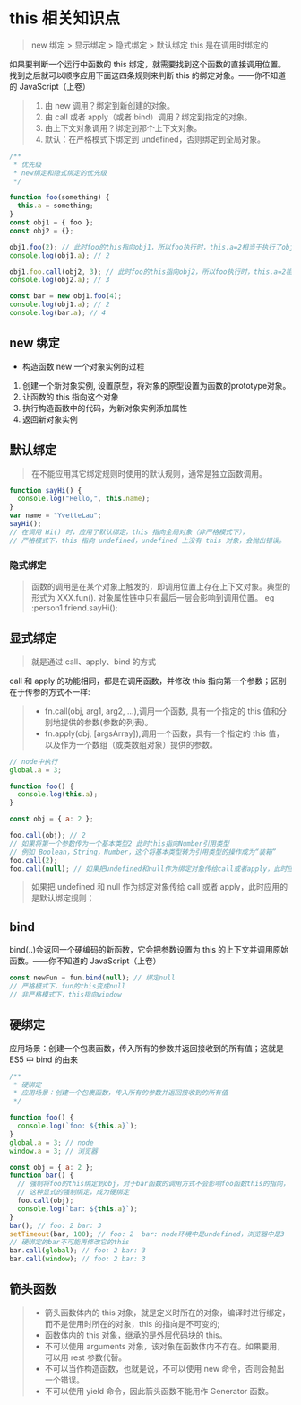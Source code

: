 # this 相关知识点

> new 绑定 > 显示绑定 > 隐式绑定 > 默认绑定
> this 是在调用时绑定的

如果要判断一个运行中函数的 this 绑定，就需要找到这个函数的直接调用位置。找到之后就可以顺序应用下面这四条规则来判断 this 的绑定对象。——你不知道的 JavaScript（上卷）

> 1. 由 new 调用？绑定到新创建的对象。
> 2. 由 call 或者 apply（或者 bind）调用？绑定到指定的对象。
> 3. 由上下文对象调用？绑定到那个上下文对象。
> 4. 默认：在严格模式下绑定到 undefined，否则绑定到全局对象。

```javascript
/**
 * 优先级
 * new绑定和隐式绑定的优先级
 */

function foo(something) {
  this.a = something;
}
const obj1 = { foo };
const obj2 = {};

obj1.foo(2); // 此时foo的this指向obj1，所以foo执行时，this.a=2相当于执行了obj1.a=2
console.log(obj1.a); // 2

obj1.foo.call(obj2, 3); // 此时foo的this指向obj2，所以foo执行时，this.a=2相当于执行了obj1.a=2
console.log(obj2.a); // 3

const bar = new obj1.foo(4);
console.log(obj1.a); // 2
console.log(bar.a); // 4
```

## new 绑定

- 构造函数 new 一个对象实例的过程

1. 创建一个新对象实例, 设置原型，将对象的原型设置为函数的prototype对象。
2. 让函数的 this 指向这个对象
3. 执行构造函数中的代码，为新对象实例添加属性
4. 返回新对象实例

## 默认绑定

> 在不能应用其它绑定规则时使用的默认规则，通常是独立函数调用。

```javascript
function sayHi() {
  console.log("Hello,", this.name);
}
var name = "YvetteLau";
sayHi();
// 在调用 Hi() 时，应用了默认绑定，this 指向全局对象（非严格模式下），
// 严格模式下，this 指向 undefined，undefined 上没有 this 对象，会抛出错误。
```

### 隐式绑定

> 函数的调用是在某个对象上触发的，即调用位置上存在上下文对象。典型的形式为 XXX.fun().
> 对象属性链中只有最后一层会影响到调用位置。
> eg :person1.friend.sayHi();

## 显式绑定

> 就是通过 call、apply、bind 的方式

call 和 apply 的功能相同，都是在调用函数，并修改 this 指向第一个参数；区别在于传参的方式不一样:

> - fn.call(obj, arg1, arg2, ...),调用一个函数, 具有一个指定的 this 值和分别地提供的参数(参数的列表)。
> - fn.apply(obj, [argsArray]),调用一个函数，具有一个指定的 this 值，以及作为一个数组（或类数组对象）提供的参数。

```javascript
// node中执行
global.a = 3;

function foo() {
  console.log(this.a);
}

const obj = { a: 2 };

foo.call(obj); // 2
// 如果将第一个参数传为一个基本类型2 此时this指向Number引用类型
// 例如 Boolean，String，Number，这个将基本类型转为引用类型的操作成为“装箱”
foo.call(2);
foo.call(null); // 如果把undefined和null作为绑定对象传给call或者apply，此时应用的是默认绑定规则
```

> 如果把 undefined 和 null 作为绑定对象传给 call 或者 apply，此时应用的是默认绑定规则；

## bind

bind(..)会返回一个硬编码的新函数，它会把参数设置为 this 的上下文并调用原始函数。——你不知道的 JavaScript（上卷）

```js
const newFun = fun.bind(null); // 绑定null
// 严格模式下，fun的this变成null
// 非严格模式下，this指向window
```

## 硬绑定

应用场景：创建一个包裹函数，传入所有的参数并返回接收到的所有值；这就是 ES5 中 bind 的由来

```javascript
/**
 * 硬绑定
 * 应用场景：创建一个包裹函数，传入所有的参数并返回接收到的所有值
 */

function foo() {
  console.log(`foo: ${this.a}`);
}
global.a = 3; // node
window.a = 3; // 浏览器

const obj = { a: 2 };
function bar() {
  // 强制将foo的this绑定到obj，对于bar函数的调用方式不会影响foo函数this的指向，
  // 这种显式的强制绑定，成为硬绑定
  foo.call(obj);
  console.log(`bar: ${this.a}`);
}
bar(); // foo: 2 bar: 3
setTimeout(bar, 100); // foo: 2  bar: node环境中是undefined，浏览器中是3
// 硬绑定的bar不可能再修改它的this
bar.call(global); // foo: 2 bar: 3
bar.call(window); // foo: 2 bar: 3
```

## 箭头函数

> - 箭头函数体内的 this 对象，就是定义时所在的对象，编译时进行绑定，而不是使用时所在的对象，this 的指向是不可变的;
> - 函数体内的 this 对象，继承的是外层代码块的 this。
> - 不可以使用 arguments 对象，该对象在函数体内不存在。如果要用，可以用 rest 参数代替。
> - 不可以当作构造函数，也就是说，不可以使用 new 命令，否则会抛出一个错误。
> - 不可以使用 yield 命令，因此箭头函数不能用作 Generator 函数。
